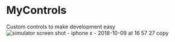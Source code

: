 # MyControls
Custom controls to make development easy
![simulator screen shot - iphone x - 2018-10-09 at 16 57 27 copy](https://user-images.githubusercontent.com/7057881/46712317-1bd1c000-cc6e-11e8-9459-9489e8a33b65.png)
